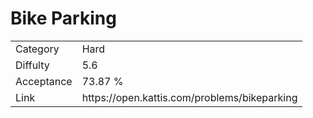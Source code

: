 # Bike Parking

<table>
    <tr>
        <td>Category</td>
        <td>Hard</td>
    </tr>
    <tr>
        <td>Diffulty</td>
        <td>5.6</td>
    </tr>
    <tr>
        <td>Acceptance</td>
        <td>73.87 %</td>
    </tr>
    <tr>
        <td>Link</td>
        <td>https://open.kattis.com/problems/bikeparking</td>
    </tr>
</table>